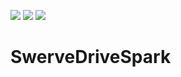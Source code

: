 [![][travis img]][travis]
[![][shippable img]][shippable]
[![][sonar img]][sonar]


# SwerveDriveSpark



[travis]:https://travis-ci.org/alevin/SwerveDriveSpark/builds
[travis img]:https://travis-ci.org/alevin/SwerveDriveSpark.svg
[shippable]: https://app.shippable.com/projects/5c6e2d6453298007006ae03d
[shippable img]: https://img.shields.io/shippable/5c6e2d6453298007006ae03d/master.svg?label=shippable
[sonar]:https://sonarcloud.io/dashboard?id=alevin_SwerveDriveSpark
[sonar img]:https://sonarcloud.io/api/project_badges/measure?project=com.puppycrawl.tools%3Acheckstyle&metric=sqale_index
